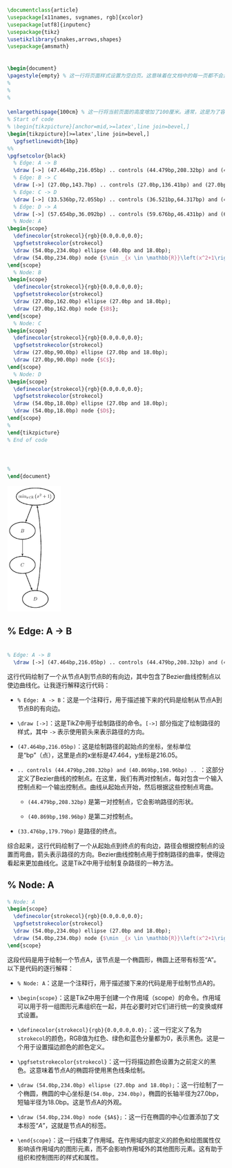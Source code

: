 ```latex
\documentclass{article}
\usepackage[x11names, svgnames, rgb]{xcolor}
\usepackage[utf8]{inputenc}
\usepackage{tikz}
\usetikzlibrary{snakes,arrows,shapes}
\usepackage{amsmath}


\begin{document}
\pagestyle{empty} % 这一行将页面样式设置为空白页。这意味着在文档中的每一页都不会显示页眉或页脚。
%
%
%

\enlargethispage{100cm} % 这一行将当前页面的高度增加了100厘米。通常，这是为了容纳较大的图形或其他内容。
% Start of code
% \begin{tikzpicture}[anchor=mid,>=latex',line join=bevel,]
\begin{tikzpicture}[>=latex',line join=bevel,]
  \pgfsetlinewidth{1bp}
%%
\pgfsetcolor{black}
  % Edge: A -> B
  \draw [->] (47.464bp,216.05bp) .. controls (44.479bp,208.32bp) and (40.869bp,198.96bp)  .. (33.476bp,179.79bp);
  % Edge: B -> C
  \draw [->] (27.0bp,143.7bp) .. controls (27.0bp,136.41bp) and (27.0bp,127.73bp)  .. (27.0bp,108.1bp);
  % Edge: C -> D
  \draw [->] (33.536bp,72.055bp) .. controls (36.521bp,64.317bp) and (40.131bp,54.957bp)  .. (47.524bp,35.789bp);
  % Edge: D -> A
  \draw [->] (57.654bp,36.092bp) .. controls (59.676bp,46.431bp) and (61.981bp,59.91bp)  .. (63.0bp,72.0bp) .. controls (67.032bp,119.83bp) and (67.032bp,132.17bp)  .. (63.0bp,180.0bp) .. controls (62.323bp,188.03bp) and (61.079bp,196.67bp)  .. (57.654bp,215.91bp);
  % Node: A
\begin{scope}
  \definecolor{strokecol}{rgb}{0.0,0.0,0.0};
  \pgfsetstrokecolor{strokecol}
  \draw (54.0bp,234.0bp) ellipse (40.0bp and 18.0bp);
  \draw (54.0bp,234.0bp) node {$\min _{x \in \mathbb{R}}\left(x^2+1\right)$};
\end{scope}
  % Node: B
\begin{scope}
  \definecolor{strokecol}{rgb}{0.0,0.0,0.0};
  \pgfsetstrokecolor{strokecol}
  \draw (27.0bp,162.0bp) ellipse (27.0bp and 18.0bp);
  \draw (27.0bp,162.0bp) node {$B$};
\end{scope}
  % Node: C
\begin{scope}
  \definecolor{strokecol}{rgb}{0.0,0.0,0.0};
  \pgfsetstrokecolor{strokecol}
  \draw (27.0bp,90.0bp) ellipse (27.0bp and 18.0bp);
  \draw (27.0bp,90.0bp) node {$C$};
\end{scope}
  % Node: D
\begin{scope}
  \definecolor{strokecol}{rgb}{0.0,0.0,0.0};
  \pgfsetstrokecolor{strokecol}
  \draw (54.0bp,18.0bp) ellipse (27.0bp and 18.0bp);
  \draw (54.0bp,18.0bp) node {$D$};
\end{scope}
%
\end{tikzpicture}
% End of code



%
\end{document}
```



<img src="./assets/image-20230926124459053.png" alt="image-20230926124459053" style="zoom:67%;" />



## % Edge: A -> B

```latex

% Edge: A -> B
  \draw [->] (47.464bp,216.05bp) .. controls (44.479bp,208.32bp) and (40.869bp,198.96bp)  .. (33.476bp,179.79bp);
```

这行代码绘制了一个从节点A到节点B的有向边，其中包含了Bezier曲线控制点以使边曲线化。让我逐行解释这行代码：

- `% Edge: A -> B`：这是一个注释行，用于描述接下来的代码是绘制从节点A到节点B的有向边。

- `\draw [->]`：这是TikZ中用于绘制路径的命令。`[->]` 部分指定了绘制路径的样式，其中 `->` 表示使用箭头来表示路径的方向。

- `(47.464bp,216.05bp)`：这是绘制路径的起始点的坐标，坐标单位是“bp”（点），这里是点的x坐标是47.464，y坐标是216.05。

- `.. controls (44.479bp,208.32bp) and (40.869bp,198.96bp) .. `：这部分定义了Bezier曲线的控制点。在这里，我们有两对控制点，每对包含一个输入控制点和一个输出控制点。曲线从起始点开始，然后根据这些控制点弯曲。
    - `(44.479bp,208.32bp)` 是第一对控制点，它会影响路径的形状。

    - `(40.869bp,198.96bp)` 是第二对控制点。

- `(33.476bp,179.79bp)` 是路径的终点。

综合起来，这行代码绘制了一个从起始点到终点的有向边，路径会根据控制点的设置而弯曲，箭头表示路径的方向。Bezier曲线控制点用于控制路径的曲率，使得边看起来更加曲线化。这是TikZ中用于绘制复杂路径的一种方法。

## % Node: A

```latex
% Node: A
\begin{scope}
  \definecolor{strokecol}{rgb}{0.0,0.0,0.0};
  \pgfsetstrokecolor{strokecol}
  \draw (54.0bp,234.0bp) ellipse (27.0bp and 18.0bp);
  \draw (54.0bp,234.0bp) node {$\min _{x \in \mathbb{R}}\left(x^2+1\right)$};
\end{scope}
```

这段代码是用于绘制一个节点A，该节点是一个椭圆形，椭圆上还带有标签“A”。以下是代码的逐行解释：

- `% Node: A`：这是一个注释行，用于描述接下来的代码是用于绘制节点A的。

- `\begin{scope}`：这是TikZ中用于创建一个作用域（scope）的命令。作用域可以用于将一组图形元素组织在一起，并在必要时对它们进行统一的变换或样式设置。

- `\definecolor{strokecol}{rgb}{0.0,0.0,0.0};`：这一行定义了名为`strokecol`的颜色，RGB值为红色、绿色和蓝色分量都为0，表示黑色。这是一个用于设置描边颜色的颜色定义。

- `\pgfsetstrokecolor{strokecol}`：这一行将描边颜色设置为之前定义的黑色。这意味着节点A的椭圆将使用黑色线条绘制。

- `\draw (54.0bp,234.0bp) ellipse (27.0bp and 18.0bp);`：这一行绘制了一个椭圆，椭圆的中心坐标是`(54.0bp, 234.0bp)`，椭圆的长轴半径为27.0bp，短轴半径为18.0bp。这是节点A的外观。

- `\draw (54.0bp,234.0bp) node {$A$};`：这一行在椭圆的中心位置添加了文本标签“$A$”，这就是节点A的标签。

- `\end{scope}`：这一行结束了作用域。在作用域内部定义的颜色和绘图属性仅影响该作用域内的图形元素，而不会影响作用域外的其他图形元素。这有助于组织和控制图形的样式和属性。